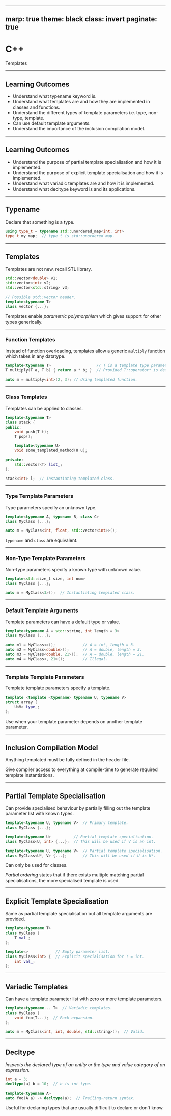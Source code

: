 -------------------
marp: true
theme: black
class: invert
paginate: true
-------------------

# C++

Templates

<!--


-->

-------------------
## Learning Outcomes

- Understand what typename keyword is.
- Understand what templates are and how they are implemented in classes and functions.
- Understand the different types of template parameters i.e. type, non-type, template.
- Can use default template arguments.
- Understand the importance of the inclusion compilation model.

-------------------
## Learning Outcomes

- Understand the purpose of partial template specialisation and how it is implemented.
- Understand the purpose of explicit template specialisation and how it is implemented.
- Understand what variadic templates are and how it is implemented.
- Understand what decltype keyword is and its applications.

-------------------
## Typename

Declare that something is a type.

```cpp
using type_t = typename std::unordered_map<int, int>
type_t my_map;  // type_t is std::unordered_map.
```

<!-- 

This will be used frequently throughout templates.

It literally states that whatever follows is a type.

 -->

-------------------
## Templates

Templates are not new, recall STL library.
```cpp
std::vector<double> v1;
std::vector<int> v2;
std::vector<std::string> v3;

// Possible std::vector header.
template<typename T>
class vector {...};
```

Templates enable *parametric polymorphism* which gives support for other types generically.

-------------------
### Function Templates

Instead of function overloading, templates allow a generic `multiply` function which takes in any datatype.

```cpp
template<typename T>                    // T is a template type parameter.
T multiply(T a, T b) { return a * b; }  // Provided T::operator* is defined.

auto m = multiply<int>(2, 3); // Using templated function.
```

<!-- 

Templates can be applied to functions.

Recall function overloading, you'd have to create a new function signature for each datatype you want to support.
    Templates turn all of that into boilerplate.
    Much easier to maintain code and cleaner.

How do templates actually work?
    Compiler will generate an overload of your template function/class at COMPILE-TIME.

 -->

-------------------
### Class Templates

Templates can be applied to classes.

```cpp
template<typename T>
class stack {
public:
    void push(T t);
    T pop();

    template<typename U>
    void some_templated_method(U u);

private:
    std::vector<T> list_;
};

stack<int> l;  // Instantiating templated class.
```

<!-- 

Templates can be applied to classes.

Can have templated functions within templated classes.
    Note that type parameters must be different i.e. cannot use same symbols.

Show cpp8-01.

 -->

-------------------
### Type Template Parameters

Type parameters specify an unknown type.

```cpp
template<typename A, typename B, class C>
class MyClass {...};

auto m = MyClass<int, float, std::vector<int>>();
```

`typename` and `class` are equivalent.

<!-- 

The template parameters A, B, C together make up the template parameter list.

Typename and class are equivalent.
    Typename was introduced later to reduce confusion behind the use of class keyword in templates.
    Class is still in the standard to maintain backwards compatability.

 -->

-------------------
### Non-Type Template Parameters

Non-type parameters specify a known type with unknown value.

```cpp
template<std::size_t size, int num>
class MyClass {...};

auto m = MyClass<3>();  // Instantiating templated class.
```

<!-- 

Can use templates to specify a known type but with an unknown value.

Especially useful when dealing with containers with a fixed size.

When to use non-type template parameters?
    It's pretty good for fixing the size of the container.
    Think about std::array.

Show cpp8-02.

 -->

-------------------
### Default Template Arguments

Template parameters can have a default type or value.

```cpp
template<typename A = std::string, int length = 3>
class MyClass {...};

auto m1 = MyClass<>();            // A = int, length = 3.
auto m2 = MyClass<double>();      // A = double, length = 3.
auto m3 = MyClass<double, 21>();  // A = double, length = 21.
auto m4 = MyClass<, 21>();        // Illegal.
```

<!-- 

Templates can have default arguments for both type and non-type parameters.

Show cpp8-03.

 -->

-------------------
### Template Template Parameters

Template template parameters specify a template.

```cpp
template <template <typename> typename U, typename V>
struct array {
    U<V> type_;
};
```

Use when your template parameter depends on another template parameter.

<!-- 

It is possible to have a template as a template parameter.

U is dependent on V to be fully defined.

Show cpp8-04.

 -->

-------------------
## Inclusion Compilation Model

Anything templated must be fully defined in the header file.

Give compiler access to everything at compile-time to generate required template instantiations.

<!-- 

The inclusion compilation model states that your templates should be defined/implemented in the header file.

Typical compilation flow for a function is.
    Compiler parses header files and source files to build a list of functions that have been declared.

    Linker then links the function declarations with their implementations.

Compilation flow for templated functions.
    Templated functions need to be defined in the header.

    Compiler can see entire template definition and instantiate templates when required for any type.

    When definition is separated, compiler will not know what the implementation is, and required instantiations of templates will not generated by the linker time.

 -->

-------------------
## Partial Template Specialisation

Can provide specialised behaviour by partially filling out the template parameter list with known types.

```cpp
template<typename U, typename V>  // Primary template.
class MyClass {...};

template<typename U>          // Partial template specialisation.
class MyClass<U, int> {...};  // This will be used if V is an int.

template<typename U, typename V>  // Partial template specialisation.
class MyClass<U*, V> {...};       // This will be used if U is U*.
```

Can only be used for classes.

*Partial ordering* states that if there exists multiple matching partial specialisations, the more specialised template is used.

<!-- 

What if you know some types of your parameter list and the implementation needs to be overriden?
    Partial template specialisation allows you to define more templates for the same class.

    Lets you override the generic behaviour.

    Partial template specialisation must be more specialised than the most general template.
        Partially uses the template parameter list.
        It is more specialised.

Can only apply to classes.

There is a concept called partial ordering which chooses which partial templates to use if there are multiple matching ones.
    Pick most specialised template.
    Else if no specialisations match, pick the primary template.

Show cpp8-05.

 -->

-------------------
## Explicit Template Specialisation

Same as partial template specialisation but all template arguments are provided.

```cpp
template<typename T>
class MyClass {
    T val_;
};

template<>            // Empty parameter list.
class MyClass<int> {  // Explicit specialisation for T = int.
    int val_;
};
```

<!-- 

What if you knew exactly what types you wanted?
    Can provide an empty template parameter list and specify each type.

Can apply explicit template specialisation to classes and functions.

Everything else is equivalent to partial template specialisation.

Show cpp8-06.

 -->

-------------------
## Variadic Templates

Can have a template parameter list with zero or more template parameters.

```cpp
template<typename... T>  // Variadic templates.
class MyClass {
    void foo(T...);  // Pack expansion.
};

auto m = MyClass<int, int, double, std::string>();  // Valid.
```

<!-- 

Can pass in zero or more template arguments.
    T... is a pack expansion.

This is how tuples are implemented.

Show cpp8-07.

 -->

-------------------
## Decltype

*Inspects the declared type of an entity or the type and value category of an expression.*

```cpp
int a = 3;
decltype(a) b = 10;  // b is int type.

template<typename A>
auto foo(A a) -> decltype(a);  // Trailing-return syntax.
```

Useful for declaring types that are usually difficult to declare or don't know.

<!-- 

Decltype gets declared type of some object.

Decltype is used often with templates since types can be difficult to determine or simply don't know what the type is.

This is where trailing return syntax makes sense.
    Functions are read left-to-right.
    decltype at beginning of a function does not know what the type is.

 -->
